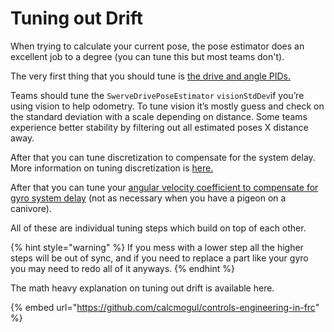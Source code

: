 # Tuning out Drift

When trying to calculate your current pose, the pose estimator does an excellent job to a degree (you can tune this but most teams don't).

The very first thing that you should tune is [the drive and angle PIDs. ](how-to-tune-pidf.md)

Teams should tune the `SwerveDrivePoseEstimator` `visionStdDev`if you’re using vision to help odometry. To tune vision it’s mostly guess and check on the standard deviation with a scale depending on distance. Some teams experience better stability by filtering out all estimated poses X distance away.

After that you can tune discretization to compensate for the system delay. More information on tuning discretization is [here.](../overview/our-features/chassis-speed-discretization.md)

After that you can tune your [angular velocity coefficient to compensate for gyro system delay](../overview/our-features/angular-velocity-compensation.md) (not as necessary when you have a pigeon on a canivore).

All of these are individual tuning steps which build on top of each other.&#x20;

{% hint style="warning" %}
If you mess with a lower step all the higher steps will be out of sync, and if you need to replace a part like your gyro you may need to redo all of it anyways.
{% endhint %}

The math heavy explanation on tuning out drift is available here.

{% embed url="https://github.com/calcmogul/controls-engineering-in-frc" %}
